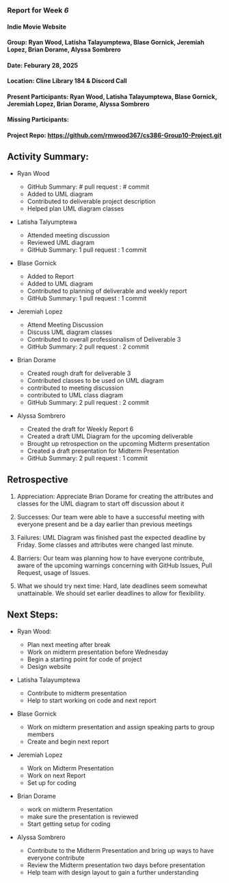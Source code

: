 ### Report for Week *6*

#### Indie Movie Website
#### Group: Ryan Wood, Latisha Talayumptewa, Blase Gornick, Jeremiah Lopez, Brian Dorame, Alyssa Sombrero
#### Date: Feburary 28, 2025
#### Location: Cline Library 184 & Discord Call
#### Present Participants: Ryan Wood, Latisha Talayumptewa, Blase Gornick, Jeremiah Lopez, Brian Dorame, Alyssa Sombrero
#### Missing Participants: 
#### Project Repo: https://github.com/rmwood367/cs386-Group10-Project.git

## Activity Summary:
* Ryan Wood
    - GitHub Summary: # pull request : # commit
    - Added to UML diagram
    - Contributed to deliverable project description
    - Helped plan UML diagram classes

* Latisha Talyumptewa
    - Attended meeting discussion
    - Reviewed UML diagram
    - GitHub Summary: 1 pull request : 1 commit

* Blase Gornick
    - Added to Report
    - Added to UML diagram
    - Contributed to planning of deliverable and weekly report
    - GitHub Summary: 1 pull request : 1 commit

* Jeremiah Lopez
    -  Attend Meeting Discussion
    -  Discuss UML diagram classes
    -  Contributed to overall professionalism of Deliverable 3
    -  GitHub Summary: 2 pull request : 2 commit

* Brian Dorame
    * Created rough draft for deliverable 3
    * Contributed classes to be used on UML diagram
    * contributed to meeting discussion
    * contributed to UML class diagram
    - GitHub Summary: 2 pull request : 2 commit
    

* Alyssa Sombrero
    * Created the draft for Weekly Report 6
    * Created a draft UML Diagram for the upcoming deliverable
    * Brought up retrospection on the upcoming Midterm presentation
    * Created a draft presentation for Midterm Presentation
    - GitHub Summary: 2 pull request : 1 commit

## Retrospective
1. Appreciation: Appreciate Brian Dorame for creating the attributes and classes for the UML diagram to start off discussion about it

2. Successes: Our team were able to have a successful meeting with everyone present and be a day earlier than previous meetings

3. Failures: UML Diagram was finished past the expected deadline by Friday. Some classes and attributes were changed last minute.

4. Barriers: Our team was planning how to have everyone contribute, aware of the upcoming warnings concerning with GitHub Issues, Pull Request, usage of Issues.

5. What we should try next time: Hard, late deadlines seem somewhat unattainable. We should set earlier deadlines to allow for flexibility.

## Next Steps:
* Ryan Wood:
    - Plan next meeting after break
    - Work on midterm presentation before Wednesday
    - Begin a starting point for code of project
    - Design website

* Latisha Talayumptewa
    - Contribute to midterm presentation
    - Help to start working on code and next report

* Blase Gornick
    - Work on midterm presentation and assign speaking parts to group members
    - Create and begin next report

* Jeremiah Lopez
    - Work on Midterm Presentation
    - Work on next Report
    - Set up for coding

* Brian Dorame
    - work on midterm Presentation
    - make sure the presentation is reviewed
    - Start getting setup for coding

* Alyssa Sombrero
    - Contribute to the Midterm Presentation and bring up ways to have everyone contribute
    - Review the Midterm presentation two days before presentation
    - Help team with design layout to gain a further understanding
